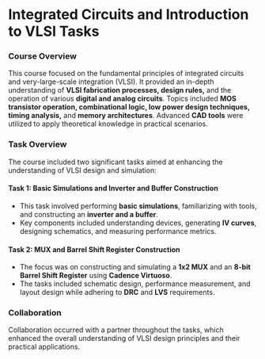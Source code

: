 # Integrated Circuits and Introduction to VLSI Tasks

### Course Overview
This course focused on the fundamental principles of integrated circuits and very-large-scale integration (VLSI). It provided an in-depth understanding of **VLSI fabrication processes, design rules,** and the operation of various **digital and analog circuits**. Topics included **MOS transistor operation, combinational logic, low power design techniques, timing analysis,** and **memory architectures**. Advanced **CAD tools** were utilized to apply theoretical knowledge in practical scenarios.

### Task Overview
The course included two significant tasks aimed at enhancing the understanding of VLSI design and simulation:

#### Task 1: Basic Simulations and Inverter and Buffer Construction
- This task involved performing **basic simulations**, familiarizing with tools, and constructing an **inverter and a buffer**.
- Key components included understanding devices, generating **IV curves**, designing schematics, and measuring performance metrics.

#### Task 2: MUX and Barrel Shift Register Construction
- The focus was on constructing and simulating a **1x2 MUX** and an **8-bit Barrel Shift Register** using **Cadence Virtuoso**.
- The tasks included schematic design, performance measurement, and layout design while adhering to **DRC** and **LVS** requirements.

### Collaboration
Collaboration occurred with a partner throughout the tasks, which enhanced the overall understanding of VLSI design principles and their practical applications.
